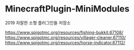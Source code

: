 # MinecraftPlugin-MiniModules
2019
자잘한 소형 플러그인들 저장소

https://www.spigotmc.org/resources/fishing-bukkit.67108/
https://www.spigotmc.org/resources/villager-cleaner.67110/
https://www.spigotmc.org/resources/horse-indicator.67112/
